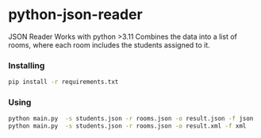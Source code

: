 # python-json-reader
JSON Reader
Works with python >3.11
Combines the data into a list of rooms, where each room includes the students assigned to it.
### Installing

```bash
pip install -r requirements.txt 
```
### Using
```bash
python main.py  -s students.json -r rooms.json -o result.json -f json
python main.py  -s students.json -r rooms.json -o result.xml -f xml
```